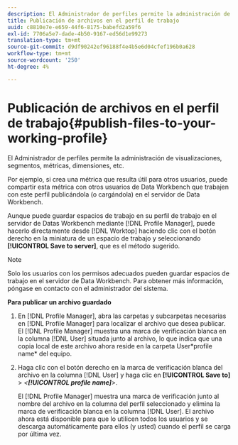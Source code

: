 ```yaml
---
description: El Administrador de perfiles permite la administración de visualizaciones, segmentos, métricas, dimensiones, etc.
title: Publicación de archivos en el perfil de trabajo
uuid: c8810e7e-e659-44f6-8175-babefd2a59f6
exl-id: 7706a5e7-dade-4b50-9167-ed56d1e99273
translation-type: tm+mt
source-git-commit: d9df90242ef96188f4e4b5e6d04cfef196b0a628
workflow-type: tm+mt
source-wordcount: '250'
ht-degree: 4%

---
```


# Publicación de archivos en el perfil de trabajo{#publish-files-to-your-working-profile}

El Administrador de perfiles permite la administración de visualizaciones, segmentos, métricas, dimensiones, etc.

Por ejemplo, si crea una métrica que resulta útil para otros usuarios, puede compartir esta métrica con otros usuarios de Data Workbench que trabajen con este perfil publicándola (o cargándola) en el servidor de Data Workbench.

Aunque puede guardar espacios de trabajo en su perfil de trabajo en el servidor de Datas Workbench mediante [!DNL Profile Manager], puede hacerlo directamente desde [!DNL Worktop] haciendo clic con el botón derecho en la miniatura de un espacio de trabajo y seleccionando **[!UICONTROL Save to server]**, que es el método sugerido.

>[!NOTE]
>
>Solo los usuarios con los permisos adecuados pueden guardar espacios de trabajo en el servidor de Data Workbench. Para obtener más información, póngase en contacto con el administrador del sistema.

**Para publicar un archivo guardado**

1. En [!DNL Profile Manager], abra las carpetas y subcarpetas necesarias en [!DNL Profile Manager] para localizar el archivo que desea publicar. El [!DNL Profile Manager] muestra una marca de verificación blanca en la columna [!DNL User] situada junto al archivo, lo que indica que una copia local de este archivo ahora reside en la carpeta User\*profile name* del equipo.
1. Haga clic con el botón derecho en la marca de verificación blanca del archivo en la columna [!DNL User] y haga clic en **[!UICONTROL Save to]** > *&lt;**[!UICONTROL profile name]**>*.

   El [!DNL Profile Manager] muestra una marca de verificación junto al nombre del archivo en la columna del perfil seleccionado y elimina la marca de verificación blanca en la columna [!DNL User]. El archivo ahora está disponible para que lo utilicen todos los usuarios y se descarga automáticamente para ellos (y usted) cuando el perfil se carga por última vez.
